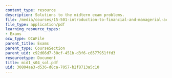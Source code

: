 ```yaml
---
content_type: resource
description: Solutions to the midterm exam problems.
file: /media/courses/15-501-introduction-to-financial-and-managerial-accounting-spring-2004/30804aa3d536d8ca7057b2f8713a5c10_mid1_s04_sol.pdf
file_type: application/pdf
learning_resource_types:
- Exams
ocw_type: OCWFile
parent_title: Exams
parent_type: CourseSection
parent_uid: c92d66d7-30cf-451b-d3f6-c6577951ffd3
resourcetype: Document
title: mid1_s04_sol.pdf
uid: 30804aa3-d536-d8ca-7057-b2f8713a5c10
---
```

